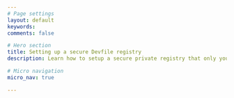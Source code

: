 ```yaml
---
# Page settings
layout: default
keywords:
comments: false

# Hero section
title: Setting up a secure Devfile registry
description: Learn how to setup a secure private registry that only you or your team can access

# Micro navigation
micro_nav: true

---
```

